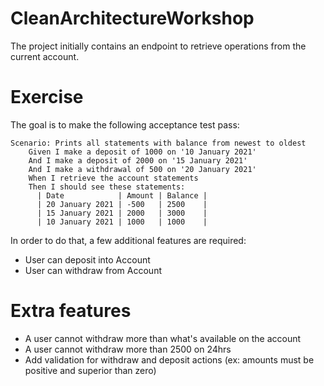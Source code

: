# CleanArchitectureWorkshop

The project initially contains an endpoint to retrieve operations from the current account.

# Exercise

The goal is to make the following acceptance test pass:

```gherkindotnet
Scenario: Prints all statements with balance from newest to oldest
    Given I make a deposit of 1000 on '10 January 2021'
    And I make a deposit of 2000 on '15 January 2021'
    And I make a withdrawal of 500 on '20 January 2021'
    When I retrieve the account statements
    Then I should see these statements:
      | Date            | Amount | Balance |
      | 20 January 2021 | -500   | 2500    |
      | 15 January 2021 | 2000   | 3000    |
      | 10 January 2021 | 1000   | 1000    |
```

In order to do that, a few additional features are required:

- User can deposit into Account
- User can withdraw from Account

# Extra features

- A user cannot withdraw more than what's available on the account
- A user cannot withdraw more than 2500 on 24hrs
- Add validation for withdraw and deposit actions (ex: amounts must be positive and superior than zero)